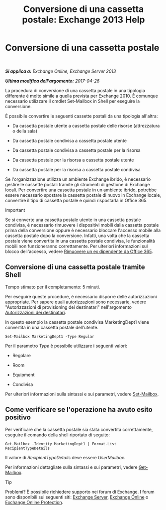 ﻿---
title: 'Conversione di una cassetta postale: Exchange 2013 Help'
TOCTitle: Conversione di una cassetta postale
ms:assetid: dfed045e-a740-4a90-aff9-c58d53592f79
ms:mtpsurl: https://technet.microsoft.com/it-it/library/JJ710164(v=EXCHG.150)
ms:contentKeyID: 50481867
ms.date: 04/23/2018
mtps_version: v=EXCHG.150
ms.translationtype: HT
---

# Conversione di una cassetta postale

 

_**Si applica a:** Exchange Online, Exchange Server 2013_

_**Ultima modifica dell'argomento:** 2017-04-26_

La procedura di conversione di una cassetta postale in una tipologia differente è molto simile a quella prevista per Exchange 2010. È comunque necessario utilizzare il cmdlet Set-Mailbox in Shell per eseguire la conversione.

È possibile convertire le seguenti cassette postali da una tipologia all'altra:

  - Da cassetta postale utente a cassetta postale delle risorse (attrezzatura o della sala)

  - Da cassetta postale condivisa a cassetta postale utente

  - Da cassetta postale condivisa a cassetta postale per la risorsa

  - Da cassetta postale per la risorsa a cassetta postale utente

  - Da cassetta postale per la risorsa a cassetta postale condivisa

Se l'organizzazione utilizza un ambiente Exchange ibrido, è necessario gestire le cassette postali tramite gli strumenti di gestione di Exchange locali. Per convertire una cassetta postale in un ambiente ibrido, potrebbe essere necessario spostare la cassetta postale di nuovo in Exchange locale, convertire il tipo di cassetta postale e quindi rispostarla in Office 365.


> [!IMPORTANT]
> Se si converte una cassetta postale utente in una cassetta postale condivisa, è necessario rimuovere i dispositivi mobili dalla cassetta postale prima della conversione oppure è necessario bloccare l'accesso mobile alla cassetta postale dopo la conversione. Infatti, una volta che la cassetta postale viene convertita in una cassetta postale condivisa, le funzionalità mobili non funzioneranno correttamente. Per ulteriori informazioni sul blocco dell'accesso, vedere <A href="https://go.microsoft.com/fwlink/p/?linkid=847873">Rimuovere un ex dipendente da Office 365</A>.



## Conversione di una cassetta postale tramite Shell

Tempo stimato per il completamento: 5 minuti.

Per eseguire queste procedure, è necessario disporre delle autorizzazioni appropriate. Per sapere quali autorizzazioni sono necessarie, vedere "Autorizzazioni di provisioning dei destinatari" nell'argomento [Autorizzazioni dei destinatari](recipients-permissions-exchange-2013-help.md).

In questo esempio la cassetta postale condivisa MarketingDept1 viene convertita in una cassetta postale dell'utente.

    Set-Mailbox MarketingDept1 -Type Regular

Per il parametro *Type* è possibile utilizzare i seguenti valori:

  - Regolare

  - Room

  - Equipment

  - Condivisa

Per ulteriori informazioni sulla sintassi e sui parametri, vedere [Set-Mailbox](https://technet.microsoft.com/it-it/library/bb123981\(v=exchg.150\)).

## Come verificare se l'operazione ha avuto esito positivo

Per verificare che la cassetta postale sia stata convertita correttamente, eseguire il comando della shell riportato di seguito:

    Get-Mailbox -Identity MarketingDept1 | Format-List RecipientTypeDetails

Il valore di *RecipientTypeDetails* deve essere *UserMailbox*.

Per informazioni dettagliate sulla sintassi e sui parametri, vedere [Get-Mailbox](https://technet.microsoft.com/it-it/library/bb123685\(v=exchg.150\)).


> [!TIP]
> Problemi? È possibile richiedere supporto nei forum di Exchange. I forum sono disponibili sui seguenti siti: <A href="https://go.microsoft.com/fwlink/p/?linkid=60612">Exchange Server</A>, <A href="https://go.microsoft.com/fwlink/p/?linkid=267542">Exchange Online</A> o <A href="https://go.microsoft.com/fwlink/p/?linkid=285351">Exchange Online Protection</A>.


